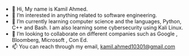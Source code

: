- 👋 Hi, My name is Kamil Ahmed.
- 👀 I’m interested in anything related to software engineering.
- 🌱 I’m currently learning computer science and the languages, Python, C++ and Bash. I am also learning some cybersecurity using Kali Linux.
- 💞️ I’m looking to collaborate on different companies such as Google , Bloomberg, Microsoft , Con Ed.
- 📫 You can reach through my email, kamil.ahmed10301@gmail.com

<!---
kamilahmed1/kamilahmed1 is a ✨ special ✨ repository because its `README.md` (this file) appears on your GitHub profile.
You can click the Preview link to take a look at your changes.
--->
